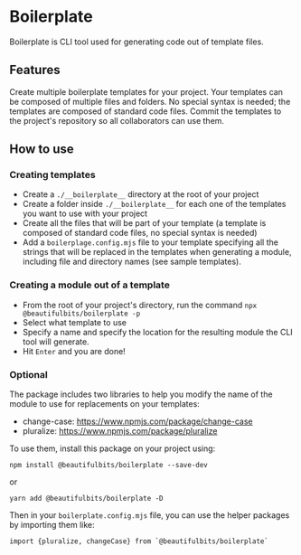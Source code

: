 # Boilerplate

Boilerplate is CLI tool used for generating code out of template files.

## Features

Create multiple boilerplate templates for your project.
Your templates can be composed of multiple files and folders.
No special syntax is needed; the templates are composed of standard code files.
Commit the templates to the project's repository so all collaborators can use them.

## How to use

### Creating templates

- Create a `./__boilerplate__` directory at the root of your project
- Create a folder inside `./__boilerplate__` for each one of the templates you want to use with your project
- Create all the files that will be part of your template (a template is composed of standard code files, no special syntax is needed)
- Add a `boilerplage.config.mjs` file to your template specifying all the strings that will be replaced in the templates when generating a module, including file and directory names (see sample templates).

### Creating a module out of a template

- From the root of your project's directory, run the command `npx @beautifulbits/boilerplate -p`
- Select what template to use
- Specify a name and specify the location for the resulting module the CLI tool will generate.
- Hit `Enter` and you are done!

### Optional

The package includes two libraries to help you modify the name of the module to use for replacements on your templates:

- change-case: https://www.npmjs.com/package/change-case
- pluralize: https://www.npmjs.com/package/pluralize

To use them, install this package on your project using:

```
npm install @beautifulbits/boilerplate --save-dev
```

or

```
yarn add @beautifulbits/boilerplate -D
```

Then in your `boilerplate.config.mjs` file, you can use the helper packages by importing them like:

```
import {pluralize, changeCase} from `@beautifulbits/boilerplate`
```
